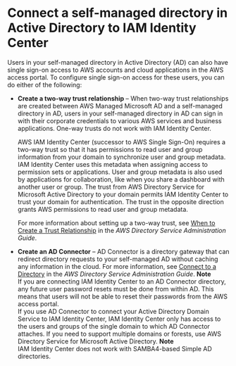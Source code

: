 # Connect a self\-managed directory in Active Directory to IAM Identity Center<a name="connectonpremad"></a>

Users in your self\-managed directory in Active Directory \(AD\) can also have single sign\-on access to AWS accounts and cloud applications in the AWS access portal\. To configure single sign\-on access for these users, you can do either of the following:
+ **Create a two\-way trust relationship** – When two\-way trust relationships are created between AWS Managed Microsoft AD and a self\-managed directory in AD, users in your self\-managed directory in AD can sign in with their corporate credentials to various AWS services and business applications\. One\-way trusts do not work with IAM Identity Center\.

  AWS IAM Identity Center \(successor to AWS Single Sign\-On\) requires a two\-way trust so that it has permissions to read user and group information from your domain to synchronize user and group metadata\. IAM Identity Center uses this metadata when assigning access to permission sets or applications\. User and group metadata is also used by applications for collaboration, like when you share a dashboard with another user or group\. The trust from AWS Directory Service for Microsoft Active Directory to your domain permits IAM Identity Center to trust your domain for authentication\. The trust in the opposite direction grants AWS permissions to read user and group metadata\. 

  For more information about setting up a two\-way trust, see [When to Create a Trust Relationship](http://docs.aws.amazon.com/directoryservice/latest/admin-guide/setup_trust.html) in the *AWS Directory Service Administration Guide*\.
+ **Create an AD Connector** – AD Connector is a directory gateway that can redirect directory requests to your self\-managed AD without caching any information in the cloud\. For more information, see [Connect to a Directory](http://docs.aws.amazon.com/directoryservice/latest/admin-guide/directory_ad_connector.html) in the *AWS Directory Service Administration Guide*\.
**Note**  
If you are connecting IAM Identity Center to an AD Connector directory, any future user password resets must be done from within AD\. This means that users will not be able to reset their passwords from the AWS access portal\.  
If you use AD Connector to connect your Active Directory Domain Service to IAM Identity Center, IAM Identity Center only has access to the users and groups of the single domain to which AD Connector attaches\. If you need to support multiple domains or forests, use AWS Directory Service for Microsoft Active Directory\.
**Note**  
IAM Identity Center does not work with SAMBA4\-based Simple AD directories\.